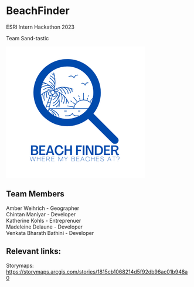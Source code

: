 # BeachFinder
ESRI Intern Hackathon 2023

Team Sand-tastic

![BeachFinderLogo](https://github.com/Chintan2108/BeachFinder/blob/460e80ee22e34140be5dc225e6bf5f55202413af/BeachFinderLogo.png)

## Team Members
Amber Weihrich - Geographer  
Chintan Maniyar - Developer  
Katherine Kohls - Entreprenuer  
Madeleine Delaune - Developer  
Venkata Bharath Bathini - Developer  

## Relevant links:
Storymaps: https://storymaps.arcgis.com/stories/1815cb1068214d5f92db96ac01b948a0
